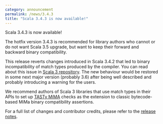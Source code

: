 ```yaml
---
category: announcement
permalink: /news/3.4.3
title: "Scala 3.4.3 is now available!"
---
```

Scala 3.4.3 is now available!

The hotfix version 3.4.3 is recommended for library authors who cannot or do not want Scala 3.5 upgrade, but want to keep their forward and backward binary compatibility.

This release reverts changes introduced in Scala 3.4.2 that led to binary incompatibility of match types produced by the compiler. You can read about this issue in [Scala 3 repository](https://github.com/scala/scala3/issues/21258). The new behaviour would be restored in some next major version (probably 3.6) after being well described and probably introducing a warning for the users.

We recommend authors of Scala 3 libraries that use match types in their APIs to set up [TASTy MiMA](https://github.com/scalacenter/tasty-mima) checks as the extension to classic bytecode-based MiMa binary compatibility assertions.

For a full list of changes and contributor credits, please refer to the [release notes](https://github.com/scala/scala3/releases/tag/3.4.3).
